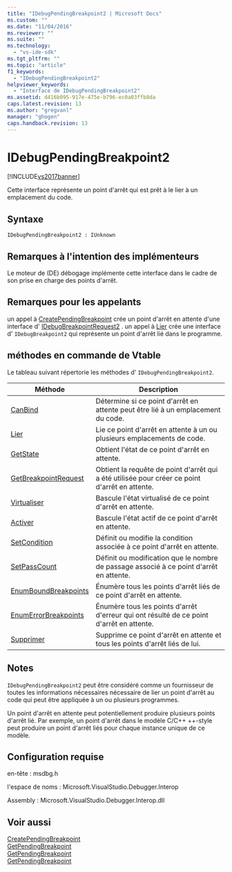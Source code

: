 ```yaml
---
title: "IDebugPendingBreakpoint2 | Microsoft Docs"
ms.custom: ""
ms.date: "11/04/2016"
ms.reviewer: ""
ms.suite: ""
ms.technology: 
  - "vs-ide-sdk"
ms.tgt_pltfrm: ""
ms.topic: "article"
f1_keywords: 
  - "IDebugPendingBreakpoint2"
helpviewer_keywords: 
  - "Interface de IDebugPendingBreakpoint2"
ms.assetid: d416b095-917e-475e-b796-ec0a03ffb8da
caps.latest.revision: 13
ms.author: "gregvanl"
manager: "ghogen"
caps.handback.revision: 13
---
```

# IDebugPendingBreakpoint2
[!INCLUDE[vs2017banner](../../../code-quality/includes/vs2017banner.md)]

Cette interface représente un point d'arrêt qui est prêt à le lier à un emplacement du code.  
  
## Syntaxe  
  
```  
IDebugPendingBreakpoint2 : IUnknown  
```  
  
## Remarques à l'intention des implémenteurs  
 Le moteur de \(DE\) débogage implémente cette interface dans le cadre de son prise en charge des points d'arrêt.  
  
## Remarques pour les appelants  
 un appel à [CreatePendingBreakpoint](../../../extensibility/debugger/reference/idebugengine2-creatependingbreakpoint.md) crée un point d'arrêt en attente d'une interface d' [IDebugBreakpointRequest2](../../../extensibility/debugger/reference/idebugbreakpointrequest2.md) .  un appel à [Lier](../../../extensibility/debugger/reference/idebugpendingbreakpoint2-bind.md) crée une interface d' `IDebugBreakpoint2` qui représente un point d'arrêt lié dans le programme.  
  
## méthodes en commande de Vtable  
 Le tableau suivant répertorie les méthodes d' `IDebugPendingBreakpoint2`.  
  
|Méthode|Description|  
|-------------|-----------------|  
|[CanBind](../../../extensibility/debugger/reference/idebugpendingbreakpoint2-canbind.md)|Détermine si ce point d'arrêt en attente peut être lié à un emplacement du code.|  
|[Lier](../../../extensibility/debugger/reference/idebugpendingbreakpoint2-bind.md)|Lie ce point d'arrêt en attente à un ou plusieurs emplacements de code.|  
|[GetState](../Topic/IDebugPendingBreakpoint2::GetState.md)|Obtient l'état de ce point d'arrêt en attente.|  
|[GetBreakpointRequest](../../../extensibility/debugger/reference/idebugpendingbreakpoint2-getbreakpointrequest.md)|Obtient la requête de point d'arrêt qui a été utilisée pour créer ce point d'arrêt en attente.|  
|[Virtualiser](../../../extensibility/debugger/reference/idebugpendingbreakpoint2-virtualize.md)|Bascule l'état virtualisé de ce point d'arrêt en attente.|  
|[Activer](../../../extensibility/debugger/reference/idebugpendingbreakpoint2-enable.md)|Bascule l'état actif de ce point d'arrêt en attente.|  
|[SetCondition](../../../extensibility/debugger/reference/idebugpendingbreakpoint2-setcondition.md)|Définit ou modifie la condition associée à ce point d'arrêt en attente.|  
|[SetPassCount](../../../extensibility/debugger/reference/idebugpendingbreakpoint2-setpasscount.md)|Définit ou modification que le nombre de passage associé à ce point d'arrêt en attente.|  
|[EnumBoundBreakpoints](../../../extensibility/debugger/reference/idebugpendingbreakpoint2-enumboundbreakpoints.md)|Énumère tous les points d'arrêt liés de ce point d'arrêt en attente.|  
|[EnumErrorBreakpoints](../Topic/IDebugPendingBreakpoint2::EnumErrorBreakpoints.md)|Énumère tous les points d'arrêt d'erreur qui ont résulté de ce point d'arrêt en attente.|  
|[Supprimer](../../../extensibility/debugger/reference/idebugpendingbreakpoint2-delete.md)|Supprime ce point d'arrêt en attente et tous les points d'arrêt liés de lui.|  
  
## Notes  
 `IDebugPendingBreakpoint2` peut être considéré comme un fournisseur de toutes les informations nécessaires nécessaire de lier un point d'arrêt au code qui peut être appliquée à un ou plusieurs programmes.  
  
 Un point d'arrêt en attente peut potentiellement produire plusieurs points d'arrêt lié.  Par exemple, un point d'arrêt dans le modèle C\/C\+\+ \+\+\-style peut produire un point d'arrêt liés pour chaque instance unique de ce modèle.  
  
## Configuration requise  
 en\-tête : msdbg.h  
  
 l'espace de noms : Microsoft.VisualStudio.Debugger.Interop  
  
 Assembly : Microsoft.VisualStudio.Debugger.Interop.dll  
  
## Voir aussi  
 [CreatePendingBreakpoint](../../../extensibility/debugger/reference/idebugengine2-creatependingbreakpoint.md)   
 [GetPendingBreakpoint](../../../extensibility/debugger/reference/idebugbreakpointboundevent2-getpendingbreakpoint.md)   
 [GetPendingBreakpoint](../Topic/IDebugBoundBreakpoint2::GetPendingBreakpoint.md)   
 [GetPendingBreakpoint](../../../extensibility/debugger/reference/idebugerrorbreakpoint2-getpendingbreakpoint.md)